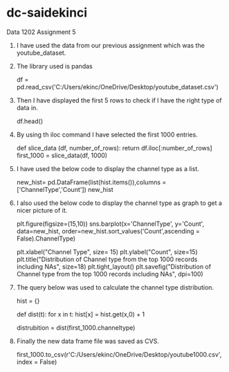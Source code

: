 # dc-saidekinci

Data 1202 Assignment 5

1. I have used the data from our previous assignment which was the youtube_dataset.


2. The library used is pandas

    df = pd.read_csv('C:/Users/ekinc/OneDrive/Desktop/youtube_dataset.csv')


3. Then I have displayed the first 5 rows to check if I have the right type of data in.

    df.head()


4. By using th iloc command I have selected the first 1000 entries. 

    def slice_data (df, number_of_rows):
        return df.iloc[:number_of_rows]
        first_1000 = slice_data(df, 1000)


5. I have used the below code to display the channel type as a list.

    new_hist= pd.DataFrame(list(hist.items()),columns = ['ChannelType','Count']) 
    new_hist


6. I also used the below code to display the channel type as graph to get a nicer picture of it.

    plt.figure(figsize=(15,10))
    sns.barplot(x='ChannelType', 
                y='Count', 
                data=new_hist, 
                order=new_hist.sort_values('Count',ascending = False).ChannelType)

    plt.xlabel("Channel Type", size= 15)
    plt.ylabel("Count", size=15)
    plt.title("Distribution of Channel type from the top 1000 records including NAs", size=18)
    plt.tight_layout()
    plt.savefig("Distribution of Channel type from the top 1000 records including NAs", dpi=100)


7. The query below was used to calculate the channel type distribution.

    hist = {}

    def dist(t):
        for x in t:
            hist[x] = hist.get(x,0) + 1

    distrubition = dist(first_1000.channeltype)


8. Finally the new data frame file was saved as CVS.

    first_1000.to_csv(r'C:/Users/ekinc/OneDrive/Desktop/youtube1000.csv', index = False)

     
